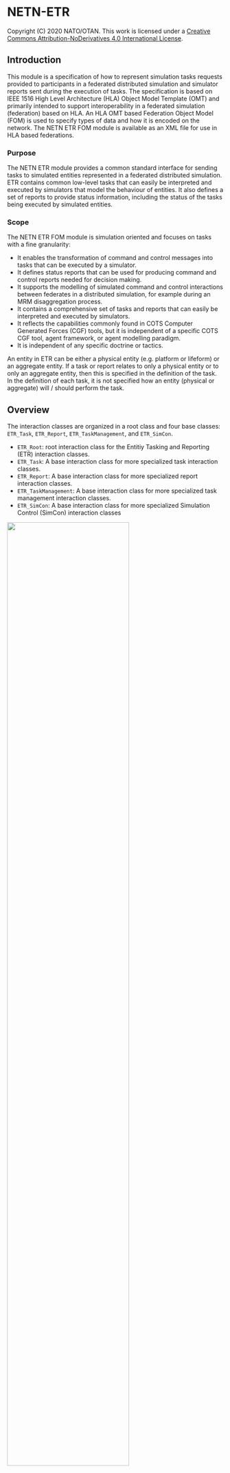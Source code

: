 # NETN-ETR

Copyright (C) 2020 NATO/OTAN.
This work is licensed under a [Creative Commons Attribution-NoDerivatives 4.0 International License](LICENCE.md).

## Introduction
This module is a specification of how to represent simulation tasks requests provided to participants in a federated distributed simulation and simulator reports sent during the execution of tasks. The specification is based on IEEE 1516 High Level Architecture (HLA) Object Model Template (OMT) and primarily intended to support interoperability in a federated simulation (federation) based on HLA. An HLA OMT based Federation Object Model (FOM) is used to specify types of data and how it is encoded on the network. The NETN ETR FOM module is available as an XML file for use in HLA based federations.

### Purpose
The NETN ETR module provides a common standard interface for sending tasks to simulated entities represented in a federated distributed simulation. ETR contains common low-level tasks that can easily be interpreted and executed by simulators that model the behaviour of entities. It also defines a set of reports to provide status information, including the status of the tasks being executed by simulated entities.

### Scope
The NETN ETR FOM module is simulation oriented and focuses on tasks with a fine granularity:
* It enables the transformation of command and control messages into tasks that can be executed by a simulator.
* It defines status reports that can be used for producing command and control reports needed for decision making.
* It supports the modelling of simulated command and control interactions between federates in a distributed simulation, for example during an MRM disaggregation process.
* It contains a comprehensive set of tasks and reports that can easily be interpreted and executed by simulators.
* It reflects the capabilities commonly found in COTS Computer Generated Forces (CGF) tools, but it is independent of a specific COTS CGF tool, agent framework, or agent modelling paradigm.
* It is independent of any specific doctrine or tactics.

An entity in ETR can be either a physical entity (e.g. platform or lifeform) or an aggregate entity. If a task or report relates to only a physical entity or to only an aggregate entity, then this is specified in the definition of the task. In the definition of each task, it is not specified how an entity (physical or aggregate) will / should perform the task.

## Overview
The interaction classes are organized in a root class and four base classes: `ETR_Task`, `ETR_Report`, `ETR_TaskManagement`, and `ETR_SimCon`. 

* `ETR_Root`: root interaction class for the Entitiy Tasking and Reporting (ETR) interaction classes.
* `ETR_Task`: A base interaction class for more specialized task interaction classes.
* `ETR_Report`: A base interaction class for more specialized report interaction classes.
* `ETR_TaskManagement`: A base interaction class for more specialized task management interaction classes.
* `ETR_SimCon`: A base interaction class for more specialized Simulation Control (SimCon) interaction classes

<img src="./images/etr_baseclasses.png" width="75%"/>

### Entity Tasks
This section summarizes the Entity Task interaction classes in the ETR FOM module.

<img src="./images/etr_task.png" width="90%"/>

|Task|Description|
|---|---|
|Move|Task entity to move in the specified direction for the given duration.|
|MoveToLocation|Task entity to move to the specified location.|
|MoveToEntity|Task entity to move to another entity.|
|MoveIntoFormation|Task aggregate entity to move into the given formation with the given heading.|
|FollowEntity|Task entity to follow another entity.|
|TurnToHeading|Task entity to turn to the specified heading.|
|Mount|Task entity to mount in the specified entity. The taskee should be within a certain distance tolerance of the entiity to mount into. this tolerance must be specified in the federation agreements. Mount includes: embark (vessel), board (plane), and so on.|
|Dismount|Task entity to dismount from the entity where it is in.|
|FireAtLocation|Task entity to fire at a location.|
|FireAtEntity|Task entity to fire at another specified entity.|
|SetOrderedSpeed|Task entity to set the ordered speed.|
|SetOrderedAltitude|Task entity to set the ordered altitude.|
|Wait|Task entity to wait a defined duration.|
|SetRulesOfEngagement|Task entity to change the rules of engagement.|
|EstablishCheckPoint|Task entity to establish a checkpoint. The task defines a location where a checkpoint shall be established and then operated. |
|OperateCheckPoint| Task entity to operate a checkpoint. The task activates a deactivated check point. |
|StopAtSideOfRoad|Task entity to stop at the side of the road. This task is only relevant for an entity that is moving along a road to a destination. The executing move task is canceled and a new move is defined to a position at the side of the road (the simulator has to calculate this location).|
|RemoveCheckPoint|Task entity to remove a checkpoint. This task removes the checkpoint that is generated in the EstablishCheckpoint task. |
|CreateObstacle|Task entity to create an obstacle with the given geometry. |
|ClearObstacle|Task an entity to clear the obstacle or minefield with the given ID. The taskee entiity should be within a certain distance tolerance (specified in the federation aggrement) of one of the points of the geometry of the obstacle to make the task possible.|
|AddPassage|Task entity to lay/build a passage between the two given points. The passage can for example be a passage through an obstacle or a bridge over a river. The taskee entiity should be within a certain distance tolerance (specified in the federation aggrement) of one of the points of the passage to make the task possible. |
|RemovePassage|Task entity to remove the pasasage with the given ID. The taskee entiity should be within a certain distance tolerance (specified in the federation aggrement) of one of the points of the passage to make the task possible.|
|Patrol|Task entity to perform a patrol. The patrol covers the path from the current location to the start point of the patrol route, and the patrol route itself. The patrol route shall be followed from start to end. The entity behaviour at the end point depends on the patrol type.|
|SetTransmitterStatus|Task entity to switch on/off all of its transmitters.|
|Observe|Task entity to observe an area with sensors. |
|JamCommunication|Task entity to jam a communication network in a specified area.|


### Entity Reports
This section summarizes the Entity Report interaction classes in the ETR FOM module, shown in the figure below.

<img src="./images/etr_report.png" width="85%"/>

|Report|Description|
|---|---|
|StatusReport|Status report from an entity about its own (perceived) state. This report is generated with a certain frequency specified in the federation agreements.|
|SpotReport|Spot reports are reports used by all entities to transmit intelligence or information about a spotted enemy, neutral, or unknown entity.|
|InWeaponRangeReport|The entities that are in range of a specific weapon.|


### Task Management
This section summarizes the Task Management interaction classes in the ETR FOM module, shown in the figure below.

<img src="./images/etr_taskmanagement.png" width="85%"/>


|Task Management|Description|
|---|---|
|CancelSpecifiedTasks|Cancel all specified tasks. Tasks already started are also cancelled.|
|CancelAllTasks|Cancel all tasks. Tasks already started are also cancelled.|
|TaskStatusReport|A report about the status of a task given to an entity. The status of the task defined by the TaskId can be: Accepted, Refused, Cancelled, Executing, Completed or Error.|
|QueryCapabilitiesSupported|Query an entity which tasks and reports it supports. The taskee shall respond with a CapabilitiesSupported message.|
|CapabilitiesSupported|Provide the set of tasks and reports that the entity supports. This interaction is in response to a QueryCapabilitiesSupported, using the same Taskee and Tasker.|


### Simulation Control
This section summarizes the Simulation Control interaction classes in the ETR FOM module, shown in the figure below.

<img src="./images/etr_simcon.png" width="85%"/>

|Simulation Control|Description|
|---|---|
|MagicMove|Place the entity to the specified location with a given heading. All given task of the entity are cancelled.|
|MagicResource|Changes the resource amount of the entity.|

## ETR Task Handling

The following sections define how tasks shall be handled.

### ETR Task Modes

The ETR FOM module defines two modes for a task: non-concurrent mode and concurrent mode.

In the non-concurrent mode the task is placed on the non-concurrent task list for the entity, which serves as a waiting list. Once the task is at the head of the task list, and the currently executing task completes, it is removed from the non-concurrent task list and started. Using this task mode, tasks are executed one after the other.

In the concurrent mode the task is placed on the concurrent task list for the entity. This list also serves as a waiting list. Once the task is at the head of the task list and it can execute concurrently with already executing tasks, it is removed from the task list and started.

When no task is executed the task at the head of the non-concurrent task list has a higher priority to start then the task at the head of the concurrent task list.

### ETR Task States

The following states are defined for a task:

* TaskStatus.Received: the task is received;
* TaskStatus.Waiting: the task is waiting for execution;
* TaskStatus.Executing: the task is executing.

The task state diagram is shown below.

<img src="./images/etr_taskstates.png" width="85%"/>

#### Received State
A task in the Received state shall be handled in the following way:

1. Determine if the task is supported. The determination is made by the federate application in accordance with [Entity Task and Reporting Capabilities](#Entity-Task-and-Reporting-Capabilities).
2. If the task is not supported then
    * A `TaskStatusReport` (refused) shall be returned to the Tasker.
    * The task is removed.
3. Else
    * The task shall be placed in either the non-concurrent task list or the concurrent task list depending on the task mode, in accordance with [Task List Ordering](#Task-List-Ordering).
    * A `TaskStatusReport` (accepted) shall be returned to the Tasker.
    * The task shall transition to the Waiting state.

#### Waiting State
A task in the Waiting state shall be handled in the following way:
1.	Determine if the task can start using the following conditions:
    * For a non-concurrent mode task:
        * The task is at head of the non-concurrent task list, and
        * The task’s taskee is not executing a task, and
        * The task has no `StartWhen` time (i.e. the StartWhen is undefined), or the task has a StartWhen time and this time is less than or equal to the current time.
    * For a concurrent mode task:
        * The task is at the head of the concurrent task list and
        * The task has no `StartWhen` time (i.e. the StartWhen is undefined), or the task has a StartWhen time and this time is less than or equal to the current time, and
        * The task does not conflict with other executing tasks, see [Concurrent Tasks](#Concurrent-Tasks).
2.	If the task can start then
    - The task shall be removed from the task list.
    - A `TaskStatusReport` (executing) shall be returned to the Tasker.
    - The task shall transition to the Executing state.
3.	Else
    * The task shall remain in the Waiting state, even if the current time has passed the time specified in the `StartWhen` parameter of the task.

#### Executing State
A task in the Executing state shall be handled in the following way:

1.	Determine if the task has completed. The conditions are scenario specific and the determination is up to the federate application.
2.	If the task has completed then
    * A `TaskStatusReport` (completed) shall be returned to the Tasker.
    * The task is removed.
3.	Else
    * The task shall remain in the Executing state.

#### TaskStatus State
A task in the TaskStatus state shall be handled as specified in the sub states, and also in the following way:

1.	If the task is cancelled by either a `CancelAllTasks` or `CancelSpecifiedTask` then
    * A `TaskStatusReport` (cancelled) shall be returned to the Tasker.
    * The task is removed.
2.	If the task cannot be handled due to an internal federate application error then
    * A `TaskStatusReport` (error) shall be returned to the Tasker and a description of the error shall be included in the message.
    * The task is removed.

### Task List Ordering

Each entity has a non-concurrent task list for tasks in non-concurrent mode and a concurrent task list for tasks in concurrent mode. The task at the head of the non-concurrent task list is the first task to be started once all currently executing tasks are completed. The task at the head of the concurrent task list is the first task to be started when it can run concurrently with all executing tasks or when all currently executing tasks are completed. The ordering of the tasks in both  list shall be according to the following figure.

<img src="./images/etr_tasklist.png" width="85%"/>

The tasklist shall be divided in two parts: a left part that contains tasks where the StartWhen is specified, and a right part that contains tasks where no StartWhen is specified. The division point shall mark the head of the left part and the tail of the right part. A part is empty if there are no tasks for that part.

A task shall be placed in the task list as follows:

1.	If the StartWhen time of the task is specified then the task shall be placed in the left part of the task list, using the StartWhen time to order the tasks in this part (with decreasing StartWhen value towards the head of the list).
2.	If the StartWhen time of the task is not specified then the task shall be placed at the tail of the right part of the task list.

###	Concurrent Tasks

In order to define which tasks can run concurrently, we divide the tasks in four task groups:

| Movement group    | Weapon group     | SetAction group      | Single group |
| ----------------- | ---------------- | -------------------- | ------------ |
| Move              | FireAtLocation   | SetOrderedSpeed      | Mount              |
| MoveToLocation    | FireAtLocationWM | SetOrderedAltitude   | Dismount             |
| MoveToEntity      | FireAtEntity     | SetRulesOfEngagement | EstablishCheckPoint             |
| MoveIntoFormation | FireAtEntityWM   | SetTransmitterStatus | OperateCheckPoint             |
| FollowEntity      |                  | JamCommunication | RemoveCheckPoint             |
| TurnToHeading     |                  |                      |  CreateObstacle            |
| TurnToOrientation |                  |                      | CreateMinefield             |
| Wait              |                  |                      |   ClearObstacle           |
| Patrol            |                  |                      | AddPassage             |
| PatrolRepeating   |                  |                      | RemovePassage             |
| StopAtSideOfRoad  |                  |                      |              |
| Observe | | | |

There are the following restrictions regarding concurrency:

1. Movement group:
   1. Only one task in this group can be executed at the same time.
   2. A task in this group can run together with a task in the Weapon or SetAction group.

2. Weapon group:

  1.	Only one task in this group can be executed at the same time.
  2.	A task in this group can run together with a task in the Movement or SetAction group.

3. SetAction group:

  1.	Multiple tasks in this group can be executed at the same time.
  2.	A task in this group can run together with a task in the Movement or Weapon group.

4. Single group:

  1.	Only one task in this group can be executed at the same time.
  2.	A task in this group can not run together with a task in another group.

So, several tasks can be executed at the same time. For example a Patrol, SetOrderedSpeed and FireAtEntity; or a MoveToLocation, SetOrderedAltitude and FireAtLocation. A FireAtEntity task can be timed while executing a MoveToLocation task by using the StartWhen time. It is also possible to change the speed or altitiude after a certain time during a movement by using the StartWhen time for the SetOrderedSpeed or SetOrderedAltitude task.

## ETR SimCon Handling
A Simulation Control message for an entity shall be executed immediately, regardless of the presence of any (concurrent or non-concurrent) executing task.

### Magic Move
A `MagicMove` for an entity shall implicitly cancel all tasks for the entity. A TaskStatusReport (cancelled) shall be issued for each task in accordance with the task state diagram.

### Magic Resources
A `MagicResource` shall update the entity resources. Waiting or executing tasks of the entity are affected in the sense that these tasks have more or less resources available after the MagicResource.

### Entity Task and Reporting Capabilities
It shall be possible to query an entity for the ETR tasks and ETR reports that it supports. The set of tasks and reports that an entity supports is implementation-specific, and shall be used in the Received state of a task to determine if the task is supported.

With the interaction class `QueryCapabilitiesSupported` an entity can be queried for the supported ETR tasks and ETR reports. The result is provided via the interaction class `CapabilitiesSupported`.

## Implementation Requirements
This section lists the requirements for applications that implement Entity Tasking and Reporting. The requirements are provided from receiver point of view (entity taskee, the federate application modelling the entity) and sender point of view (entity tasker, the federate application sending a task or receiving a report for an entity).

The receiver:
1.	SHALL support all ETR TaskManagement and ETR SimCon classes.
2.	MAY support a subset of the ETR Task and ETR Report classes.
3.	SHALL provide all interaction class parameters when sending an ETR interaction.

The sender:
1.	SHALL provide all interaction class parameters when sending an ETR interaction.

In addition, for the receiver, the following SHALL be documented in the federation agreements:
1.	Distance tolerances of supported tasks (for the tasks `Mount`, `EstablishCheckPoint`, `OperateCheckPoint`, `RemoveCheckPoint`, `CreateObstacle`, `ClearObstacle`, `CreateMinefield`, `AddPassage`, and `RemovePassage`).
2.	Entities that provide ETR Reports.
3.	Time frequencies and conditions for the supported ETR Reports.
4.	Modelling agreements related to checkpoints (if supported, see `EstablishCheckPoint`, `OperateCheckPoint`, and `RemoveCheckPoint`).
5.	Modeling agreements related to minefields (if supported, see `CreateMineField`).
